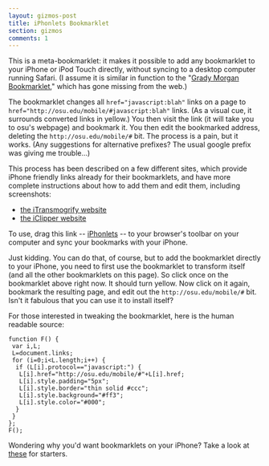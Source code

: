 ```yaml
---
layout: gizmos-post
title: iPhonlets Bookmarklet
section: gizmos
comments: 1
---
```


This is a meta-bookmarklet: it makes it possible to add any bookmarklet to your iPhone or iPod Touch directly, without syncing to a desktop computer running Safari. (I assume it is similar in function to the "[Grady Morgan Bookmarklet](http://www.ipodtouchfans.com/forums/showthread.php?t=91132)," which has gone missing from the web.)

The bookmarklet changes all `href="java­script:blah"` links on a page to `href="http://osu.edu/mobile/#java­script:blah"` links. (As a visual cue, it surrounds converted links in yellow.) You then visit the link (it will take you to osu's webpage) and bookmark it. You then edit the bookmarked address, deleting the `http://osu.edu/mobile/#` bit. The process is a pain, but it works. (Any suggestions for alternative prefixes? The usual google prefix was giving me trouble...)

This process has been described on a few different sites, which provide iPhone friendly links already for their bookmarklets, and have more complete instructions about how to add them and edit them, including screenshots:

-  [the iTransmogrify website](http://joemaller.com/___?javascript:if%28typeof%28iTransmogrify%29%3D%3D%27undefined%27%29%7Bvar%20s%3Ddocument.createElement%28%27script%27%29%3Bs.src%3D%27http%3A%2F%2Fjoemaller.com%2FiTransmogrify-latest.js%3Fq%3D%27%2B%28new%20Date%29.getTime%28%29%3Bdocument.getElementsByTagName%28%27head%27%29%5B0%5D.appendChild%28s%29%7Dvoid%280%29)
-  [the iClipper website](http://kentbrewster.com/iclipper/)

To use, drag this link -- 
<a class="bml" href="javascript:function%20F()%20{var%20i,L;L=document.links;for%20(i=0;i%3CL.length;i++)%20{if%20(L[i].protocol==%22javascript:%22)%20{L[i].href=%22http://osu.edu/mobile/#%22+L[i].href;L[i].style.padding=%225px%22;L[i].style.border=%22thin%20solid%20%23ccc%22;L[i].style.background=%22%23ff3%22;L[i].style.color=%22%23000%22;}}};F();">iPhonlets</a> -- to your browser's toolbar on your computer and sync your bookmarks with your iPhone.

Just kidding. You can do that, of course, but to add the bookmarklet directly to your iPhone, you need to first use the bookmarklet to transform itself (and all the other bookmarklets on this page). So click once on the bookmarklet above right now. It should turn yellow. Now click on it again, bookmark the resulting page, and edit out the `http://osu.edu/mobile/#` bit. Isn't it fabulous that you can use it to install itself?

For those interested in tweaking the bookmarklet, here is the human readable source:

	function F() {
	 var i,L;
	 L=document.links;
	 for (i=0;i<L.length;i++) {
	  if (L[i].protocol=="javascript:") {
	   L[i].href="http://osu.edu/mobile/#"+L[i].href;
	   L[i].style.padding="5px";
	   L[i].style.border="thin solid #ccc";
	   L[i].style.background="#ff3";
	   L[i].style.color="#000";
	  }
	 } 
	};
	F();

Wondering why you'd want bookmarklets on your iPhone? Take a look at [these](http://www.lifeclever.com/17-powerful-bookmarklets-for-your-iphone/) for starters.

